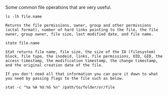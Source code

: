 Some common file operations that are very useful.

    ls -lh file.name

    Returns the file permissions, owner, group and other permissions (octal format), number of hard links pointing to the file, the file owner, group owner, file size, last modified date, and file name.

    state file.name

    Stat returns file name, file size, the size of the IO (filesystem) block, file type, the inodeid, links, file permissions, UID, GID, the access timestamp, the modification timestamp, the change timestamp, and the original creation date of the file.

    If you don't need all that information you can pare it down to what you need by passing flags to the file such as below.
    
    stat -c "%a %A %U:%G %n" /path/to/folder/or/file

